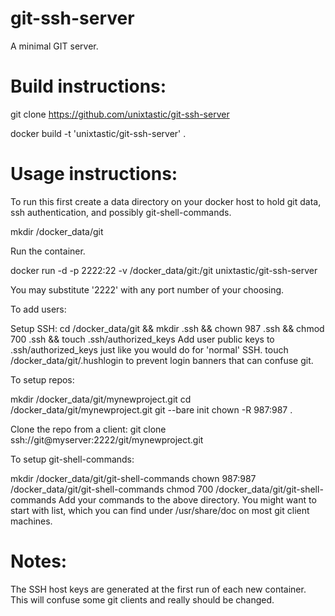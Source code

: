 git-ssh-server
=================

A minimal GIT server.

Build instructions:
===================

git clone https://github.com/unixtastic/git-ssh-server

docker build -t 'unixtastic/git-ssh-server' .

Usage instructions:
===================

To run this first create a data directory on your docker host to hold git data, ssh authentication,
and possibly git-shell-commands.

mkdir /docker_data/git

Run the container.

docker run -d -p 2222:22 -v /docker_data/git:/git unixtastic/git-ssh-server

You may substitute '2222' with any port number of your choosing.

To add users:

Setup SSH:
cd /docker_data/git && mkdir .ssh && chown 987 .ssh && chmod 700 .ssh && touch .ssh/authorized_keys
Add user public keys to .ssh/authorized_keys just like you would do for 'normal' SSH.
touch /docker_data/git/.hushlogin to prevent login banners that can confuse git.

To setup repos:

mkdir /docker_data/git/mynewproject.git
cd /docker_data/git/mynewproject.git
git --bare init
chown -R 987:987 .

Clone the repo from a client:
git clone ssh://git@myserver:2222/git/mynewproject.git

To setup git-shell-commands:

mkdir /docker_data/git/git-shell-commands
chown 987:987 /docker_data/git/git-shell-commands
chmod 700 /docker_data/git/git-shell-commands
Add your commands to the above directory. You might want to start with list, which
you can find under /usr/share/doc on most git client machines.

Notes:
======

The SSH host keys are generated at the first run of each new container. This will confuse
some git clients and really should be changed.

